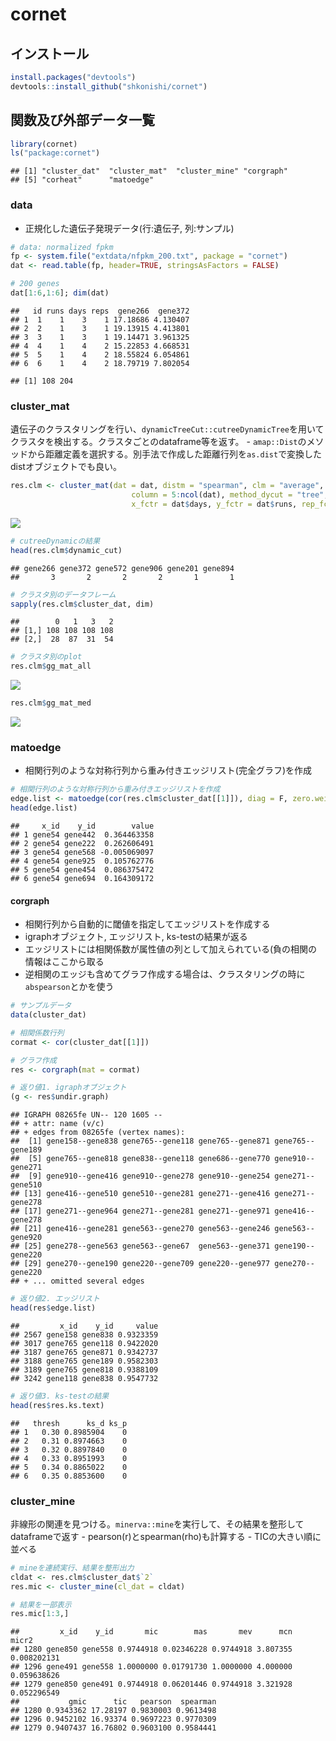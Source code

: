 cornet
================

インストール
------------

``` r
install.packages("devtools") 
devtools::install_github("shkonishi/cornet")
```

関数及び外部データ一覧
----------------------

``` r
library(cornet)
ls("package:cornet")
```

    ## [1] "cluster_dat"  "cluster_mat"  "cluster_mine" "corgraph"    
    ## [5] "corheat"      "matoedge"

### data

-   正規化した遺伝子発現データ(行:遺伝子, 列:サンプル)

``` r
# data: normalized fpkm
fp <- system.file("extdata/nfpkm_200.txt", package = "cornet")
dat <- read.table(fp, header=TRUE, stringsAsFactors = FALSE)

# 200 genes
dat[1:6,1:6]; dim(dat)
```

    ##   id runs days reps  gene266  gene372
    ## 1  1    1    3    1 17.18686 4.130407
    ## 2  2    1    3    1 19.13915 4.413801
    ## 3  3    1    3    1 19.14471 3.961325
    ## 4  4    1    4    2 15.22853 4.668531
    ## 5  5    1    4    2 18.55824 6.054861
    ## 6  6    1    4    2 18.79719 7.802054

    ## [1] 108 204

### cluster\_mat

遺伝子のクラスタリングを行い、`dynamicTreeCut::cutreeDynamicTree`を用いてクラスタを検出する。クラスタごとのdataframe等を返す。 - `amap::Dist`のメソッドから距離定義を選択する。別手法で作成した距離行列を`as.dist`で変換したdistオブジェクトでも良い。

``` r
res.clm <- cluster_mat(dat = dat, distm = "spearman", clm = "average",
                           column = 5:ncol(dat), method_dycut = "tree",
                           x_fctr = dat$days, y_fctr = dat$runs, rep_fctr = dat$reps)
```

![](README_files/figure-markdown_github-ascii_identifiers/unnamed-chunk-4-1.png)

``` r
# cutreeDynamicの結果
head(res.clm$dynamic_cut)
```

    ## gene266 gene372 gene572 gene906 gene201 gene894 
    ##       3       2       2       2       1       1

``` r
# クラスタ別のデータフレーム
sapply(res.clm$cluster_dat, dim)
```

    ##        0   1   3   2
    ## [1,] 108 108 108 108
    ## [2,]  28  87  31  54

``` r
# クラスタ別のplot
res.clm$gg_mat_all
```

![](README_files/figure-markdown_github-ascii_identifiers/unnamed-chunk-4-2.png)

``` r
res.clm$gg_mat_med
```

![](README_files/figure-markdown_github-ascii_identifiers/unnamed-chunk-4-3.png)

### matoedge

-   相関行列のような対称行列から重み付きエッジリスト(完全グラフ)を作成

``` r
# 相関行列のような対称行列から重み付きエッジリストを作成
edge.list <- matoedge(cor(res.clm$cluster_dat[[1]]), diag = F, zero.weight = F)
head(edge.list)
```

    ##     x_id    y_id        value
    ## 1 gene54 gene442  0.364463358
    ## 2 gene54 gene222  0.262606491
    ## 3 gene54 gene568 -0.005069097
    ## 4 gene54 gene925  0.105762776
    ## 5 gene54 gene454  0.086375472
    ## 6 gene54 gene694  0.164309172

#### corgraph

-   相関行列から自動的に閾値を指定してエッジリストを作成する
-   igraphオブジェクト, エッジリスト, ks-testの結果が返る
-   エッジリストには相関係数が属性値の列として加えられている(負の相関の情報はここから取る
-   逆相関のエッジも含めてグラフ作成する場合は、クラスタリングの時に`abspearson`とかを使う

``` r
# サンプルデータ
data(cluster_dat)

# 相関係数行列
cormat <- cor(cluster_dat[[1]])

# グラフ作成
res <- corgraph(mat = cormat)

# 返り値1. igraphオブジェクト
(g <- res$undir.graph)
```

    ## IGRAPH 08265fe UN-- 120 1605 -- 
    ## + attr: name (v/c)
    ## + edges from 08265fe (vertex names):
    ##  [1] gene158--gene838 gene765--gene118 gene765--gene871 gene765--gene189
    ##  [5] gene765--gene818 gene838--gene118 gene686--gene770 gene910--gene271
    ##  [9] gene910--gene416 gene910--gene278 gene910--gene254 gene271--gene510
    ## [13] gene416--gene510 gene510--gene281 gene271--gene416 gene271--gene278
    ## [17] gene271--gene964 gene271--gene281 gene271--gene971 gene416--gene278
    ## [21] gene416--gene281 gene563--gene270 gene563--gene246 gene563--gene920
    ## [25] gene278--gene563 gene563--gene67  gene563--gene371 gene190--gene220
    ## [29] gene270--gene190 gene220--gene709 gene220--gene977 gene270--gene220
    ## + ... omitted several edges

``` r
# 返り値2. エッジリスト
head(res$edge.list)
```

    ##         x_id    y_id     value
    ## 2567 gene158 gene838 0.9323359
    ## 3017 gene765 gene118 0.9422020
    ## 3187 gene765 gene871 0.9342737
    ## 3188 gene765 gene189 0.9582303
    ## 3189 gene765 gene818 0.9388109
    ## 3242 gene118 gene838 0.9547732

``` r
# 返り値3. ks-testの結果
head(res$res.ks.text)
```

    ##   thresh      ks_d ks_p
    ## 1   0.30 0.8985904    0
    ## 2   0.31 0.8974663    0
    ## 3   0.32 0.8897840    0
    ## 4   0.33 0.8951993    0
    ## 5   0.34 0.8865022    0
    ## 6   0.35 0.8853600    0

### cluster\_mine

非線形の関連を見つける。`minerva::mine`を実行して、その結果を整形してdataframeで返す - pearson(r)とspearman(rho)も計算する - TICの大きい順に並べる

``` r
# mineを連続実行、結果を整形出力
cldat <- res.clm$cluster_dat$`2`
res.mic <- cluster_mine(cl_dat = cldat)

# 結果を一部表示
res.mic[1:3,]
```

    ##         x_id    y_id       mic        mas       mev      mcn       micr2
    ## 1280 gene850 gene558 0.9744918 0.02346228 0.9744918 3.807355 0.008202131
    ## 1296 gene491 gene558 1.0000000 0.01791730 1.0000000 4.000000 0.059638626
    ## 1279 gene850 gene491 0.9744918 0.06201446 0.9744918 3.321928 0.052296549
    ##           gmic      tic   pearson  spearman
    ## 1280 0.9343362 17.28197 0.9830003 0.9613498
    ## 1296 0.9452102 16.93374 0.9697223 0.9770309
    ## 1279 0.9407437 16.76802 0.9603100 0.9584441
